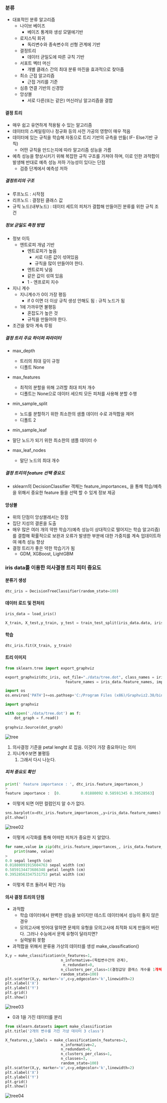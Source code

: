 ### 분류

- 대표적인 분류 알고리즘
  - 나이브 베이즈
    - 베이즈 통계와 생성 모델에기반
  - 로지스틱 회귀
    - 독리변수와 종속변수의 선형 관계에 기반
  - 결정트리
    - 데이터 균일도에 따른 규칙 기반
  - 서포트 벡터 머신
    - 개별 클래스 간의 최대 분류 마진을 효과적으로 찾아줌
  - 최소 근접 알고리즘
    - 근접 거리를 기준
  - 심층 연결 기반의 신경망
  - 앙상블
    - 서로 다른(또는 같은) 머신러닝 알고리즘을 결합

#### 결정 트리

- 매우 쉽고 유연하게 적용될 수 있는 알고리즘
- 데이터의 스케일링이나 정규화 등의 사전 가공의 영향이 매우 적음
- 데이터에 있는 규칙을 학습해 자동으로  트리 기반의 규측을 만듦( IF- Else기반 규칙)
  - 어떤 규칙을 만드는지에 따라 알고리즘 성능을 가름
- 예측 성능을 향상시키기 위해 복잡한 규칙 구조를 가져야 하며, 이로 인한 과적합이 발생해 반대로 예측 성능 저하 가능성이 있다는 단점
  - 검증 단계에서 예측성 저하

##### 결정트리의 구조

- 루프노드 : 시작점
- 리프노드 : 결정된 클래스 값
- 규칙 노드(내부노드) : 데이터 세트의 피처가 결합해 만들어진 분류를 위한 규칙 조건

##### 정보 균일도 측정 방법

- 정보 이득
  - 엔트로피 개념 기반
    - 엔트로피가 높음
      - 서로 다른 값이 섞여있음
      - 규칙을 많이 만들어야 한다.
    -  엔트로피 낮음
      - 같은 값이 섞여 있음
    - 1 - 엔프로피 지수
- 지니 계수
  - 지니계수가 0이 가장 평등
    - if 0 이면 더 이상 규칙 생성 안해도 됨 : 규칙 노드가 됨
  - 1에 가까우면 불평등
    - 혼잡도가 높은 것
    - 규칙을 만들어야 한다.
- 조건을 찾아 계속 루핑

##### 결정 트리 주요 하이퍼 파라미터

- max_depth
  - 트리의 최대 깊이 규정
  - 디폴트 None
- max_features
  - 최적의 분할을 위해 고려할 최대 피처 개수
  - 디폴트는 None으로 데이터 세으틔 모든 피처를 사용해 분할 수행

- min_sample_split
  - 노드를 분할하기 위한 최소한의 샘플 데이터 수로 과적합을 제어
  - 디폴트 2
-  min_sample_leaf
  - 말단 노드가 되기 위한 최소한의 샘플 데이터 수
- max_leaf_nodes
  - 말단 노드의 최대 개수

##### 결정 트리의  feature 선택 중요도

- sklearn의 DecisionClassifier 객체는 feature_importances_ 을 통해 학습/예측을 위해서 중요한 feature 들을 선택 할 수 있게 정보 제공

#### 앙상블

- 위의 단점이 앙상블레서는 장점
- 집단 지성의 결론을 도출
- 매우 많은 여러 개의 약한 학습기(예측 성능이 상대적으로 떨어지는 학습 알고리즘)를 결합해 확률적으로 보완과 오류가 발생한 부분에 대한 가중치를 계속 업데이트하여 예측 성능 향상
- 결정 트리가 좋은 약한 학습기가 됨
  -  GDM, XGBoost, LightGBM

### iris data를 이용한 의사결졍 트리 피터 중요도

#### 분류기 생성

```python
dtc_iris = DecisionTreeClassifier(random_state=100)
```

####  데이터 로드 및 전처리

```python
iris_data = load_iris()

X_train, X_test,y_train, y_test = train_test_split(iris_data.data, iris_data.target, test_size=0.2, random_state=100)
```

#### 학습

```python
dtc_iris.fit(X_train, y_train)
```

#### 트리  이미지

```python
from sklearn.tree import export_graphviz

export_graphviz(dtc_iris, out_file="./data/tree.dot", class_names = iris_data.target_names, 
                           feature_names = iris_data.feature_names, impurity=True, filled=True)
```

```python
import os
os.environ['PATH']+=os.pathsep+'C:/Program Files (x86)/Graphviz2.38/bin'
```

```python
import graphviz

with open('./data/tree.dot') as f:
    dot_graph = f.read()
    
graphviz.Source(dot_graph)
```

![tree](./img/tree01.jpg)

1. 의사결정 기준을 petal lenght 로 잡음. 이것이 가장 중요하다는 의미
2. 지니계수보면 불평등
   1. 그래서 다시 나눈다.

##### 피처 중요도 확인

```python
print(' feature importance : ', dtc_iris.feature_importances_)
>
feature importance :  [0.         0.01880092 0.58591345 0.39528563]
```

- 이렇게 되면 어떤 컬럼인지 알 수가 없다.

```python
sns.barplot(x=dtc_iris.feature_importances_,y=iris_data.feature_names)
plt.show()
```

![tree02](./img/tree02.jpg)

- 이렇게 시각화를 통해 어떠한 피처가 중요한 지 알았다.

```python
for name,value in zip(dtc_iris.feature_importances_, iris_data.feature_names):
    print(name, value)
>
0.0 sepal length (cm)
0.01880091915604763 sepal width (cm)
0.5859134473686348 petal length (cm)
0.39528563347531753 petal width (cm)
```

- 이렇게 루프 돌려서 확인 가능

#### 의사 결정 트리의 단점

- 과적합 
  - 학습 데이터에서 완벽한 성능을 보이지만 테스트 데이터에서 성능이 좋지 않은 경우
  -  모의고사에 빗어대 말하면  문제의 유형을 모의고사에 최적화 되게 만들어 버린다. 그러나 수능에서 문제 유형이 달라지면? 
    - 실력발휘 못함
- 과적합을 위해서 분류용 가상의 데이터를 생성 make_classification()

```python
X,y = make_classification(n_features=1,
                         n_informative=(독립변수간의 관계),
                          n_redundant=0,
                         n_clusters_per_class=1(결정값당 클래스 개수를 1개씩 가져간다.),
                         random_state=100)
plt.scatter(X,y, marker='o',c=y,edgecolor='k',linewidth=2)
plt.xlabel('X')
plt.ylabel('Y')
plt.grid()
plt.show()
```

![tree03](./img/tree03.jpg)

- 0과 1을 가진 데이터를 분리

```python
from sklearn.datasets import make_classification
plt.title('2개의 변수를 가진 가상 데이터 3 class')

X_features,y_labels = make_classification(n_features=2,
                         n_informative=2,
                         n_redundant=0,
                         n_clusters_per_class=1,
                         n_classes=3,
                         random_state=100)
plt.scatter(X,y, marker='o',c=y,edgecolor='k',linewidth=2)
plt.xlabel('X')
plt.ylabel('Y')
plt.grid()
plt.show()
```

![tree04](./img/tree04.jpg)